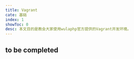 ```yaml
---
title: Vagrant
cate: 基础
index: 1
showToc: 0
desc: 本文目的是教会大家使用wulaphp官方提供的Vagrant开发环境。
---
```


## to be completed
